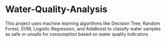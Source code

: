 # Water-Quality-Analysis
This project uses machine learning algorithms like Decision Tree, Random Forest, SVM, Logistic Regression, and AdaBoost to classify water samples as safe or unsafe for consumption based on water quality indicators.
